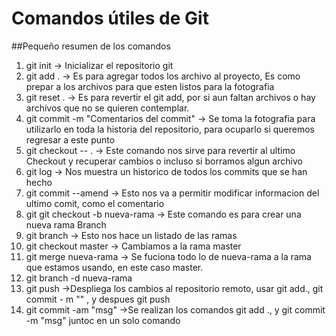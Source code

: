 # Comandos útiles de Git
##Pequeño resumen de los comandos
1. git init             -> Inicializar el repositorio git
2. git add .            -> Es para agregar todos los archivo al proyecto, Es como prepar a los archivos para que esten listos para la fotografia
3. git reset .          -> Es para revertir el git add, por si aun faltan archivos o hay archivos que no se quieren contemplar.
4. git commit -m "Comentarios del commit" -> Se toma la fotografia para utilizarlo en toda la historia del repositorio, para ocuparlo si queremos regresar a este punto
5. git checkout -- .    -> Este comando nos sirve para revertir al ultimo Checkout y recuperar cambios o incluso si borramos algun archivo
6. git log              -> Nos muestra un historico de todos los commits que se han hecho
7. git commit --amend   -> Esto nos va a permitir modificar informacion del ultimo comit, como el comentario
8. git git checkout -b nueva-rama -> Este comando es para crear una nueva rama Branch
9. git branch           -> Esto nos hace un listado de las ramas
10. git checkout master -> Cambiamos a la rama master
11. git merge nueva-rama -> Se fuciona todo lo de nueva-rama  a la rama que estamos usando, en este caso master. 
12. git branch -d nueva-rama
13. git push            ->Despliega los cambios al repositorio remoto, usar git add., git commit - m "" , y despues git push
14. git commit -am "msg"     ->Se realizan los comandos git add ., y git commit -m "msg" juntoc en un solo comando
